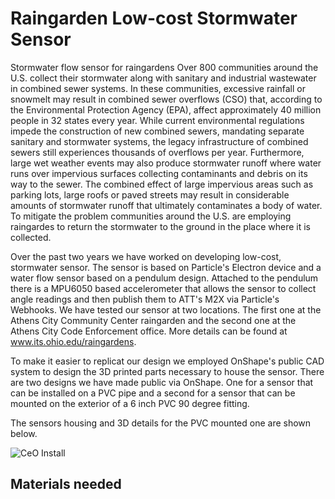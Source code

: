 # Raingarden Low-cost Stormwater Sensor
Stormwater flow sensor for raingardens
Over 800 communities around the U.S. collect their stormwater along with sanitary and industrial wastewater in combined sewer systems. In these communities, excessive rainfall or snowmelt may result in combined sewer overflows (CSO) that, according to the Environmental Protection Agency (EPA), affect approximately 40 million people in 32 states every year. While current environmental regulations impede the construction of new combined sewers, mandating separate sanitary and stormwater systems, the legacy infrastructure of combined sewers still experiences thousands of overflows per year. Furthermore, large wet weather events may also produce stormwater runoff where water runs over impervious surfaces collecting contaminants and debris on its way to the sewer. The combined effect of large impervious areas such as parking lots, large roofs or paved streets may result in considerable amounts of stormwater runoff that ultimately contaminates a body of water. To mitigate the problem communities around the U.S. are employing raingardes to return the stormwater to the ground in the place where it is collected. 

Over the past two years we have worked on developing low-cost, stormwater sensor. The sensor is based on Particle's Electron device and a water flow sensor based on a pendulum design. Attached to the pendulum there is a MPU6050 based accelerometer that allows the sensor to collect angle readings and then publish them to ATT's M2X via Particle's Webhooks. We have tested our sensor at two locations. The first one at the Athens City Community Center raingarden and the second one at the Athens City Code Enforcement office. More details can be found at www.its.ohio.edu/raingardens.

To make it easier to replicat our design we employed OnShape's public CAD system to design the 3D printed parts necessary to house the sensor. There are two designs we have made public via OnShape. One for a sensor that can be installed on a PVC pipe and a second for a sensor that can be mounted on the exterior of a 6 inch PVC 90 degree fitting.

The sensors housing and 3D details for the PVC mounted one are shown below.

![CeO Install](raingardenSensor/athensCeOInstall.jpg?raw=true "Title") 
## Materials needed

